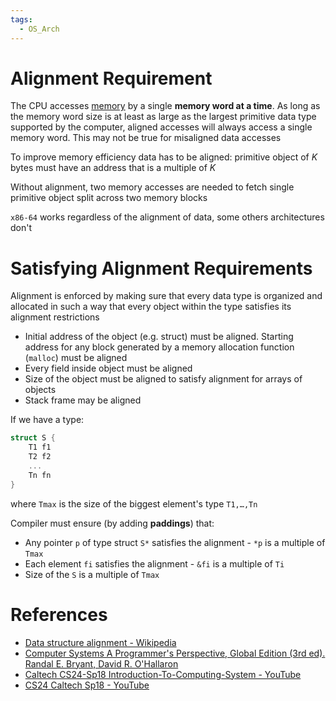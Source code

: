 ```yaml
---
tags:
  - OS_Arch
---
```


# Alignment Requirement

The CPU accesses [memory](Random%20Access%20Memory.md) by a single **memory word at a time**. As long as the memory word size is at least as large as the largest primitive data type supported by the computer, aligned accesses will always access a single memory word. This may not be true for misaligned data accesses

To improve memory efficiency data has to be aligned: primitive object of $K$ bytes must have an address that is a multiple of $K$

Without alignment, two memory accesses are needed to fetch single primitive object split across two memory blocks

`x86-64` works regardless of the alignment of data, some others architectures don't

# Satisfying Alignment Requirements

Alignment is enforced by making sure that every data type is organized and allocated in such a way that every object within the type satisfies its alignment restrictions

- Initial address of the object (e.g. struct) must be aligned. Starting address for any block generated by a memory allocation function (`malloc`) must be aligned
- Every field inside object must be aligned
- Size of the object must be aligned to satisfy alignment for arrays of objects
- Stack frame may be aligned

If we have a type:

``` C
struct S {
	T1 f1
	T2 f2
	...
	Tn fn
}
```

where `Tmax` is the size of the biggest element's type `T1,…,Tn`

Compiler must ensure (by adding **paddings**) that:

- Any pointer `p` of type struct `S*` satisfies the alignment - `*p` is a multiple of `Tmax`
- Each element `fi` satisfies the alignment - `&fi` is a multiple of `Ti`
- Size of the `S` is a multiple of `Tmax`

# References

- [Data structure alignment - Wikipedia](https://en.wikipedia.org/wiki/Data_structure_alignment)
- [Computer Systems A Programmer's Perspective, Global Edition (3rd ed). Randal E. Bryant, David R. O'Hallaron](References.md#Computer%20Systems%20A%20Programmer's%20Perspective,%20Global%20Edition%20(3rd%20ed).%20Randal%20E.%20Bryant,%20David%20R.%20O'Hallaron)
- [Caltech CS24-Sp18 Introduction-To-Computing-System - YouTube](References.md#Caltech%20CS24-Sp18%20Introduction-To-Computing-System%20-%20YouTube)
- [CS24 Caltech Sp18 - YouTube](https://www.youtube.com/watch?v=CWR4wQTIlTQ&list=PL3swII2vlVoXiqUBV524pKEsP1iBN4UBU&index=7)
